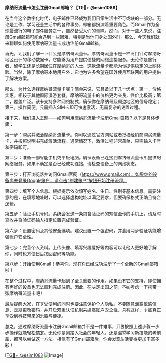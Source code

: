 **摩纳哥流量卡怎么注册Gmail邮箱？【TG💪+ @esim1088】**

在当今这个数字化时代，电子邮件已经成为我们日常生活中不可或缺的一部分。无论是工作、学习还是生活中的各种事务，邮箱都扮演着重要角色。而Gmail作为全球最流行的电子邮件服务之一，自然备受人们的青睐。然而，对于一些人来说，注册Gmail邮箱可能会遇到一些困难，特别是当他们身处国外时。那么，今天我们就来聊聊如何使用摩纳哥流量卡成功注册Gmail邮箱。

首先，让我们了解一下什么是摩纳哥流量卡。摩纳哥流量卡是一种专门针对摩纳哥地区设计的移动数据卡，它能够为用户提供便捷的网络连接服务。无论你是旅行者、留学生还是长期居住在摩纳哥的人士，这款流量卡都能为你提供稳定的上网体验。当然，除了摩纳哥本地用户外，它也为许多希望在国外使用互联网的用户提供了解决方案。

那么，为什么选择摩纳哥流量卡呢？简单来说，它具备以下几个优点：第一，价格实惠。相较于其他国际漫游套餐，摩纳哥流量卡的价格更为亲民，性价比极高；第二，覆盖广泛。该卡支持多种网络制式，确保你在摩纳哥及周边地区的信号稳定；第三，操作简便。只需插入SIM卡即可快速激活，无需复杂的设置过程。

接下来，我们进入正题——如何利用摩纳哥流量卡注册Gmail邮箱？以下是具体步骤：

第一步：购买并激活摩纳哥流量卡。你可以通过官方网站或者授权经销商购买流量卡，并按照说明书完成激活流程。通常情况下，激活过程非常简单，只需输入卡号和密码即可。

第二步：准备一部智能手机或平板电脑。确保设备已连接到摩纳哥流量卡所提供的网络服务。如果不确定是否已经成功连接，请检查设备上的网络状态。

第三步：打开浏览器并访问Gmail官网（https://www.gmail.com）。如果你的设备尚未登录Google账户，请点击“创建账户”按钮开始注册流程。

第四步：填写个人信息。根据提示依次填写姓名、生日、性别等基本信息。需要注意的是，在填写地址时，可以选择虚构地址以满足要求，但要确保格式正确且符合逻辑。

第五步：验证手机号码。系统会发送一条包含验证码的短信至你的手机上，请及时查收并将验证码输入指定位置完成验证。

第六步：设置密码及其他安全选项。建议设置一个强密码，并启用两步验证功能增强账户安全性。

第七步：完善个人资料。上传头像、填写兴趣爱好等内容可以让他人更好地了解你，同时也方便日后找回密码等功能。

第八步：开始使用Gmail！恭喜你，现在你已经成功注册了一个全新的Gmail邮箱啦！

在整个过程中，摩纳哥流量卡起到了至关重要的作用。如果没有它的支持，即使拥有再好的设备也无法顺利完成注册。因此，在决定出国之前，不妨考虑一下携带一张摩纳哥流量卡吧！

最后提醒大家，在享受便利的同时也要注意保护个人隐私。不要随意泄露敏感信息，定期更改密码，并开启双重认证机制来提高账户安全性。只有这样，才能真正享受到科技带来的乐趣与便捷。

总之，通过摩纳哥流量卡注册Gmail邮箱并不是一件难事，只要按照上述步骤一步步操作就能轻松搞定。无论你是刚踏入社会的年轻人，还是渴望学习新技能的老前辈，都可以尝试这一方法。相信有了Gmail邮箱后，你会发现生活变得更加丰富多彩！

[[TG💪+ @esim1088](https://t.me/s/esim1088) ![Image](https://i.postimg.cc/4NQfJmqS/Snipaste-2025-05-13-00-14-12.png)]